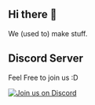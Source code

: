 ## Hi there 👋
We (used to) make stuff.

## Discord Server

Feel Free to join us :D

[![Join us on Discord](https://invidget.switchblade.xyz/PrWzd9eBQx?theme=dark)](https://discord.gg/PrWzd9eBQx)

<!--

**Here are some ideas to get you started:**

🙋‍♀️ A short introduction - what is your organization all about?
🌈 Contribution guidelines - how can the community get involved?
👩‍💻 Useful resources - where can the community find your docs? Is there anything else the community should know?
🍿 Fun facts - what does your team eat for breakfast?
🧙 Remember, you can do mighty things with the power of [Markdown](https://docs.github.com/github/writing-on-github/getting-started-with-writing-and-formatting-on-github/basic-writing-and-formatting-syntax)
-->
